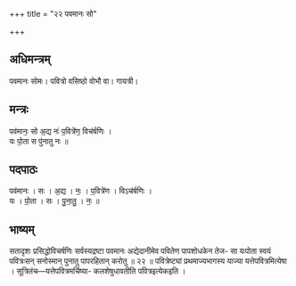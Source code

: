 +++
title = "२२ पवमानः सो"

+++
## अधिमन्त्रम्
पवमानः सोमः। पवित्रो वसिष्ठो वोभौ वा। गायत्री।

## मन्त्रः
पव॑मानः॒ सो अ॒द्य नः॑ प॒वित्रे॑ण॒ विच॑र्षणिः ।  
यः पो॒ता स पु॑नातु नः ॥

## पदपाठः
पव॑मानः । सः । अ॒द्य । नः॒ । प॒वित्रे॑ण । विऽच॑र्षणिः ।  
यः । पो॒ता । सः । पु॒ना॒तु॒ । नः॒ ॥

## भाष्यम्
सतादृशः प्रसिद्धोविचर्षणिः सर्वस्यद्रष्टा पवमानः अद्येदानीमेव पवितेण पापशोधकेन तेज- सा यःपोता स्वयं पवित्रःसन् सनोस्मान् पुनातु पापरहितान् करोतु ॥ २२ ॥ पवित्रेष्ट्यां प्रथमाज्यभागस्य याज्या यत्तेपवित्रमित्येषा । सूत्रितंच—यत्तेपवित्रमर्चिष्या- कलशेषुधावतीति पवित्रइत्येकइति ।